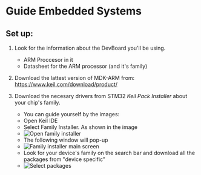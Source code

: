 # Guide Embedded Systems

## Set up:
1. Look for the information about the DevBoard you'll be using.
    * ARM Proccesor in it
    * Datasheet for the ARM processor (and it's family)


2. Download the lattest version of MDK-ARM from: https://www.keil.com/download/product/

3. Download the necesary drivers from STM32 *Keil Pack Installer* about your chip's family.
    * You can guide yourself by the images:
    * Open Keil IDE
    * Select Family Installer. As shown in the image
    * ![Open family installer](/img/cap1.png) 
    * The following window will pop-up 
    * ![Family installer main screen](/img/cap2.png) 
    * Look for your device's family on the search bar and download all the packages from "device specific"
    * ![Select packages](/img/cap3_LI.jpg) 

